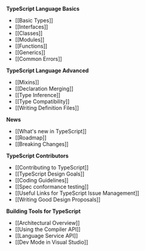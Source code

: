 **TypeScript Language Basics**

* [[Basic Types]]
* [[Interfaces]]
* [[Classes]]
* [[Modules]]
* [[Functions]]
* [[Generics]]
* [[Common Errors]]

**TypeScript Language Advanced**

* [[Mixins]]
* [[Declaration Merging]]
* [[Type Inference]]
* [[Type Compatibility]]
* [[Writing Definition Files]]

**News**
* [[What's new in TypeScript]]
* [[Roadmap]]
* [[Breaking Changes]]

**TypeScript Contributors**

* [[Contributing to TypeScript]]
* [[TypeScript Design Goals]]
* [[Coding Guidelines]]
* [[Spec conformance testing]]
* [[Useful Links for TypeScript Issue Management]]
* [[Writing Good Design Proposals]]

**Building Tools for TypeScript**
* [[Architectural Overview]]
* [[Using the Compiler API]]
* [[Language Service API]]
* [[Dev Mode in Visual Studio]]